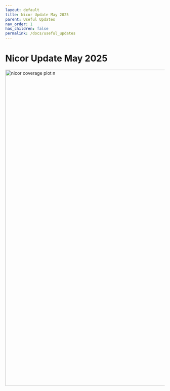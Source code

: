 ```yaml
---
layout: default
title: Nicor Update May 2025
parent: Useful Updates
nav_order: 1
has_children: false
permalink: /docs/useful_updates
---
```


# Nicor Update May 2025

 
<a href="https://bhfdsc.github.io/documentation/assets/images/nicor_coverage_n.png" target="_blank">
  <img src="https://bhfdsc.github.io/documentation/assets/images/nicor_coverage_n.png" alt="nicor coverage plot n" width="1000">
</a>
